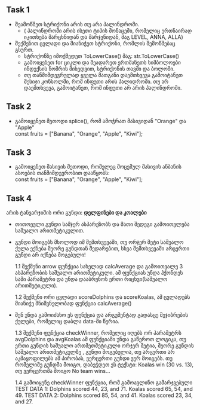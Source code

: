 ## Task 1

- შეამოწმეთ სტრიქონი არის თუ არა პალინდრომი.
  - ( პალინდრომი არის ისეთი ტიპის მონაცემი, რომელიც ერთნაირად იკითხება მარცხნიდან და მარჯვნიდან, მაგ LEVEL, ANNA, ALLA)
- შექმენით ცვლადი და მიანიჭეთ სტრიქონი, რომლის შემოწმებაც გსურთ.
  - სტრიქონზე იმოქმედეთ ToLowerCase() მაგ: str.ToLowerCase()
  - გამოიყენეთ for ციკლი და შეადარეთ ერთმანეთს სიმბოლოები ინდექსის ნომრის მიხედვით, სტრიქონის თავში და ბოლოში.
  - თუ თანმიმდევრულად ყველა მათგანი დაემთხვევა გამოიტანეთ მესიჯი კონსოლში, რომ ინფუთი არის პალიდრომი. თუ არ დაემთხვევა, გამოიტანეთ, რომ ინფუთი არ არის პალინდრომი.

## Task 2

- გამოიყენეთ მეთოდი splice(), რომ ამოჭრათ მასივიდან "Orange" და "Apple"  
  const fruits = ["Banana", "Orange", "Apple", "Kiwi"];

## Task 3

- გამოიყენეთ მასივის მეთოდი, რომელეც მოცემულ მასივის ანბანის ასოების
  თანმიმდევრობით დააწყობს:  
  const fruits = ["Banana", "Orange", "Apple", "Kiwi"];

## Task 4

არის ტანვარჯიშის ორი გუნდი: **დელფინები და კოალები**

- თითოეული გუნდი სამჯერ ასპარეზობს და მათი შედეგი გამოითვლება საშუალო არითმეტიკულით.
- გუნდი მოიგებს მხოლოდ იმ შემთხვევაში, თუ ორჯერ მეტი საშუალო ქულა ექნება მეორე გუნდთან შედარებით, სხვა შემთხვევაში არცერთი გუნდი არ იქნება მოგებული!

  1.1 შექმენი arrow ფუნქცია სახელად calcAverage და გამოითვალე 3 ასპარეზობის საშუალო არითმეტიკული. ამ ფუნქციას უნდა ჰქონდეს სამი პარამეტრი და უნდა დააბრუნოს ერთი რიცხვი(საშუალო არითმეტიკული).

  1.2 შექმენი ორი ცვლადი scoreDolphins და scoreKoalas, ამ ცვლადებს მიანიჭე მნიშვნელობად ფუნქცია calcAverage()

- შენ უნდა გამოიძახო ეს ფუნქცია და არგუმენტად გადასცე შეჯიბრების ქულები,
  რომელიც დაბლა data-ში წერია.

  1.3 შექმენი ფუნქცია checkWinner, რომელიც იღებს ორ პარამეტრს avgDolphins და avgKoalas ამ ფუნქციაში უნდა გაწეროთ ლოგიკა, თუ ერთი გუნდის საშუალო ართმეთმეტიკული ორჯერ მეტია, მეორე გუნდის საშუალო არითმეტიკულზე , გუნდი მოგებულია, თუ არცერთი არ აკმაყოფილებს ამ პირობას, ვერცერთი გუნდი ვერ მოიგებს. თუ რომელიმე გუნდმა მოიგო, დაბეჭდეთ ეს ტექსტი: Koalas win (30 vs. 13), თუ ვერცერთმა მოიგო No team wins...

  1.4 გამოიყენე checkWinner ფუნქცია, რომ გამოავლინო გამარჯვებული
  TEST DATA 1: Dolphins scored 44, 23, and 71. Koalas scored 65, 54, and 49.
  TEST DATA 2: Dolphins scored 85, 54, and 41. Koalas scored 23, 34, and 27.
